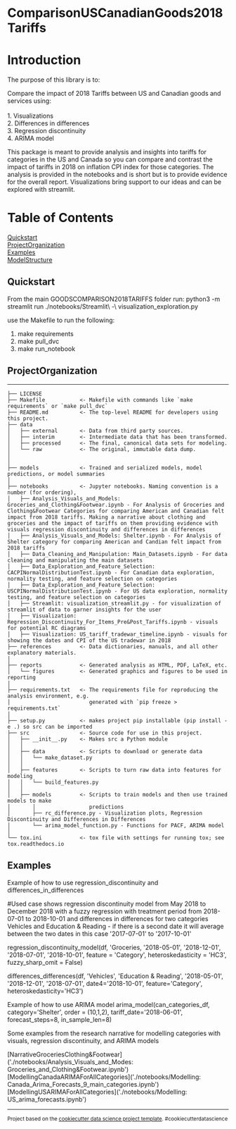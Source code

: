 ComparisonUSCanadianGoods2018Tariffs
==============================
# Introduction
The purpose of this library is to:

Compare the impact of 2018 Tariffs between US and Canadian goods and services using: <br><br>
    1. Visualizations <br>
    2. Differences in differences <br>
    3. Regression discontinuity <br>
    4. ARIMA model <br>

This package is meant to provide analysis and insights into tariffs for categories in the US and Canada so you can compare and contrast the impact of tariffs in 2018 on inflation CPI index for those categories. The analysis is provided in the notebooks and is short but is to provide evidence for the overall report. Visualizations bring support to our ideas and can be explored with streamlit. 


# Table of Contents

[Quickstart](#Quickstart) <br>
[ProjectOrganization](#ProjectOrganization) <br>
[Examples](#Examples) <br>
[ModelStructure](#ModelStructure) <br>


## Quickstart
From the main GOODSCOMPARISON2018TARIFFS folder run:
python3 -m streamlit run ./notebooks/Streamlit\ -\ visualization_exploration.py

use the Makefile to run the following:
1. make requirements
2. make pull_dvc
3. make run_notebook

## ProjectOrganization
------------

    ├── LICENSE
    ├── Makefile           <- Makefile with commands like `make requirements` or `make pull_dvc`
    ├── README.md          <- The top-level README for developers using this project.
    ├── data
    │   ├── external       <- Data from third party sources.
    │   ├── interim        <- Intermediate data that has been transformed.
    │   ├── processed      <- The final, canonical data sets for modeling.
    │   └── raw            <- The original, immutable data dump.
    │
    │
    ├── models             <- Trained and serialized models, model predictions, or model summaries
    │
    ├── notebooks          <- Jupyter notebooks. Naming convention is a number (for ordering),
    │   ├── Analysis_Visuals_and_Models: Groceries_and_Clothing&Footwear.ipynb - For Analysis of Groceries and Clothing&Footwear Categories for comparing American and Canadian felt impact from 2018 tariffs. Making a narrative about clothing and groceries and the impact of tariffs on them providing evidence with visuals regression discontinuity and differences in differences
    │   ├── Analysis_Visuals_and_Models: Shelter.ipynb - For Analysis of Shelter category for comparing American and Candian felt impact from 2018 tariffs
    │   ├── Data_Cleaning_and_Manipulation: Main_Datasets.ipynb - For data cleaning and manipulating the main datasets
    │   ├── Data_Exploration_and_Feature_Selection: CACPINormalDistributionTest.ipynb - For Canadian data exploration, normality testing, and feature selection on categories
    │   ├── Data_Exploration_and_Feature_Selection: USCPINormalDistributionTest.ipynb - For US data exploration, normality testing, and feature selection on categories
    │   ├── Streamlit: visualization_streamlit.py - for visualization of streamlit of data to garner insights for the user 
    │   ├── Visualization: Regression_Discontinuity_For_Items_Pre&Post_Tariffs.ipynb - visuals for potential RC diagrams
    │   ├── Visualization: US_tariff_tradewar_timeline.ipynb - visuals for showing the dates and CPI of the US tradewar in 2018
    ├── references         <- Data dictionaries, manuals, and all other explanatory materials.
    │
    ├── reports            <- Generated analysis as HTML, PDF, LaTeX, etc.
    │   └── figures        <- Generated graphics and figures to be used in reporting
    │
    ├── requirements.txt   <- The requirements file for reproducing the analysis environment, e.g.
    │                         generated with `pip freeze > requirements.txt`
    │
    ├── setup.py           <- makes project pip installable (pip install -e .) so src can be imported
    ├── src                <- Source code for use in this project.
    │   ├── __init__.py    <- Makes src a Python module
    │   │
    │   ├── data           <- Scripts to download or generate data
    │   │   └── make_dataset.py
    │   │
    │   ├── features       <- Scripts to turn raw data into features for modeling
    │   │   └── build_features.py
    │   │
    │   ├── models         <- Scripts to train models and then use trained models to make
    │       │                 predictions
    │       ├── rc_difference.py - Visualization plots, Regression Discontinuity and Differences in Differences
    │       └── arima_model_function.py - Functions for PACF, ARIMA model
    │
    └── tox.ini            <- tox file with settings for running tox; see tox.readthedocs.io

## Examples

Example of how to use regression_discontinuity and differences_in_differences

#Used case shows regression discontinuity model from May 2018 to December 2018 with a fuzzy regression with treatment period from 2018-07-01 to 2018-10-01 and differences in differences for two categories Vehicles and Education & Reading - if there is a second date it will average between the two dates in this case '2017-07-01' to '2017-10-01'

regression_discontinuity_model(df, 'Groceries, '2018-05-01', '2018-12-01', '2018-07-01', '2018-10-01', feature = 'Category', heteroskedasticity = 'HC3', fuzzy_sharp_omit = False)

differences_differences(df, 'Vehicles', 'Education & Reading', '2018-05-01', '2018-12-01', '2018-07-01', date4='2018-10-01', feature='Category', heteroskedasticity='HC3')

Example of how to use ARIMA model
arima_model(can_categories_df, category='Shelter', order = (10,1,2), tariff_date='2018-06-01', forecast_steps=8, in_sample_len=8)

Some examples from the research narrative for modelling categories with visuals, regression discontinuity, and ARIMA models

[NarrativeGroceriesClothing&Footwear]('./notebooks/Analysis_Visuals_and_Modes: Groceries_and_Clothing&Footwear.ipynb') <br>
[ModellingCanadaARIMAForAllCategories]('./notebooks/Modelling: Canada_Arima_Forecasts_9_main_categories.ipynb') <br>
[ModellingUSARIMAForAllCategories]('./notebooks/Modelling: US_arima_forecasts.ipynb') <br>











--------

<p><small>Project based on the <a target="_blank" href="https://drivendata.github.io/cookiecutter-data-science/">cookiecutter data science project template</a>. #cookiecutterdatascience</small></p>

